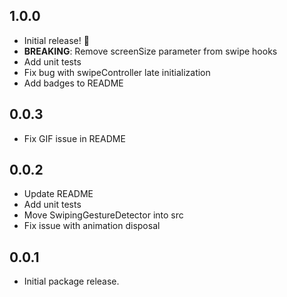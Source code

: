 ## 1.0.0

- Initial release! :tada:
- **BREAKING**: Remove screenSize parameter from swipe hooks
- Add unit tests
- Fix bug with swipeController late initialization
- Add badges to README

## 0.0.3

- Fix GIF issue in README

## 0.0.2

- Update README
- Add unit tests
- Move SwipingGestureDetector into src
- Fix issue with animation disposal

## 0.0.1

- Initial package release.